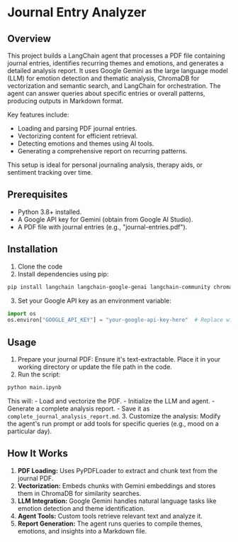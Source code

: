 # Journal Entry Analyzer

## Overview

This project builds a LangChain agent that processes a PDF file containing journal entries, identifies recurring themes and emotions, and generates a detailed analysis report. It uses Google Gemini as the large language model (LLM) for emotion detection and thematic analysis, ChromaDB for vectorization and semantic search, and LangChain for orchestration. The agent can answer queries about specific entries or overall patterns, producing outputs in Markdown format.

Key features include:

- Loading and parsing PDF journal entries.
- Vectorizing content for efficient retrieval.
- Detecting emotions and themes using AI tools.
- Generating a comprehensive report on recurring patterns.

This setup is ideal for personal journaling analysis, therapy aids, or sentiment tracking over time.

## Prerequisites

- Python 3.8+ installed.
- A Google API key for Gemini (obtain from Google AI Studio).
- A PDF file with journal entries (e.g., "journal-entries.pdf").


## Installation

1. Clone the code
2. Install dependencies using pip:

```bash
pip install langchain langchain-google-genai langchain-community chromadb pypdf google-generativeai
```

3. Set your Google API key as an environment variable:

```python
import os
os.environ["GOOGLE_API_KEY"] = "your-google-api-key-here"  # Replace with your actual key
```


## Usage

1. Prepare your journal PDF: Ensure it's text-extractable. Place it in your working directory or update the file path in the code.
2. Run the script:

```bash
python main.ipynb
```

This will:
    - Load and vectorize the PDF.
    - Initialize the LLM and agent.
    - Generate a complete analysis report.
    - Save it as `complete_journal_analysis_report.md`.
3. Customize the analysis: Modify the agent's run prompt or add tools for specific queries (e.g., mood on a particular day).


## How It Works

1. **PDF Loading:** Uses PyPDFLoader to extract and chunk text from the journal PDF.
2. **Vectorization:** Embeds chunks with Gemini embeddings and stores them in ChromaDB for similarity searches.
3. **LLM Integration:** Google Gemini handles natural language tasks like emotion detection and theme identification.
4. **Agent Tools:** Custom tools retrieve relevant text and analyze it.
5. **Report Generation:** The agent runs queries to compile themes, emotions, and insights into a Markdown file.






